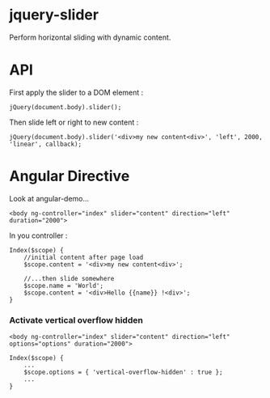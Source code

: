 jquery-slider
=============

Perform horizontal sliding with dynamic content.

API
=============

First apply the slider to a DOM element :

	jQuery(document.body).slider();
	
Then slide left or right to new content :

	jQuery(document.body).slider('<div>my new content<div>', 'left', 2000, 'linear', callback);

Angular Directive
=============

Look at angular-demo...

	<body ng-controller="index" slider="content" direction="left" duration="2000">

In you controller :

	Index($scope) {
		//initial content after page load
		$scope.content = '<div>my new content<div>';
		
		//...then slide somewhere
		$scope.name = 'World';
		$scope.content = '<div>Hello {{name}} !<div>';
	}	

### Activate vertical overflow hidden

	<body ng-controller="index" slider="content" direction="left" options="options" duration="2000">
	
	Index($scope) {
		...
		$scope.options = { 'vertical-overflow-hidden' : true };
		...
	}
